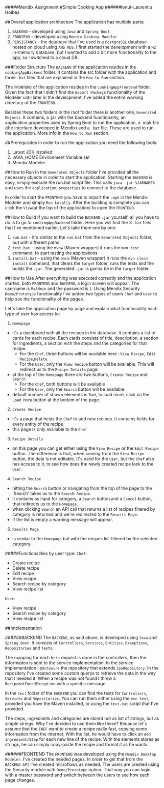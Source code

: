 #####Mendix Assignment
#Simple Cooking App
######Ionut-Laurentiu Holbea



##Overall application architecture
The application has multiple parts: 
1. `BACKEND` - developed using `Java` and `Spring Boot`
2. `FRONTEND` - developed using `Mendix Desktop Modeler`
3. `PERSISTANCY` - the database that I've used is a `PostgreSQL` database hosted on cloud using `AWS RDS`.
I first started the development with a `H2` in-memory database, but I wanted to add a bit more functionality to the app,
so I switched to a cloud DB.

###Folder Structure
The `BACKEND` of the application resides in the `cookingAppBackend` folder. 
It contains the src folder with the application and three `.bat` files that are explained in the `How to Run` section.

The `FRONTEND` of the application resides in the `cookingAppFrontend` folder. Given the fact that I didn't find the 
`Export Package` functionality of the Modeler until later in the development, I've added the entire working directory
of the `FRONTEND`. 

Besides these two folders in the root folder there is another one, `Generated Objects`. It contains, a .jar with the 
backend functionality, an application.properties used by Spring Boot to run the application, a .mpk file (the interface
developed in Mendix) and a `.bat` file. These are used to run the application. More info in the `How to Run` section.

##Prerequisites 
In order to run the application you need the following tools:
1. Latest JDK installed
2. JAVA_HOME Environment Variable set
3. Mendix Modeler

##How to Run
In the `Generated Objects` folder I've provided all the necessary objects in order to start the application.
Starting the `BACKEND` is easy, simply execute the run.bat script file. This calls `java -jar %JARNAME%` and uses the 
`application.properties` to connect to the database.

In order to start the `FRONTEND` you have to import the `.mpk` in the Mendix Modeler and simply `Run Locally`. After
the building is complete you can click the `View`(at the top of the application) to open the `FRONTEND`.


##How to Build
If you want to build the `BACKEND` `.jar` yourself, all you have to do is to go to `cookingAppBackend` folder. 
Here you will find the 3 `.bat` files that I've mentioned earlier. Let's take them one by one:
1. `run.bat` - it's similar to the `run.bat` from the `Generated Objects` folder, but with different paths.
2. `test.bat` - using the `mvnw` (Maven wrapper) it runs the `mvn test` command, to start testing the applications
3. `install.bat` - using the `mvnw` (Maven wrapper) it runs the `mvn clean install` command, that clears the `target`
folder, runs the tests and the builds the `.jar`. The generated `.jar` is gonna be in the `target` folder.


##How to Use
After everything was executed correctly and the application started, both `FRONTEND` and `BACKEND`, a login screen will
appear. The username is `MxAdmin` and the password is `1`. Using Mendix Security `Demo/Prototype` functionality I've added
two types of users `Chef` and `User` to help see the functionality of the pages.

Let's take the application page by page and explain what functionality each type of user has access to:
1. `Homepage` 
- it's a dashboard with all the recipes in the database. It contains a list of cards for each recipe. 
Each cards consists of title, description, a section for ingredients, a section with the steps and the categories for 
that recipe. 
    * For the `Chef`, three buttons will be available here :  `View Recipe`, `Edit Recipe`,`Delete`.
    * For the `User`, only the `View Recipe` button will be available. This will redirect us to the `Recipe Details` page.
- at the top of the `Homepage` there are two buttons, `Create Recipe` and `Search`
    * For the `Chef`, both buttons will be available
    * For the `User`, only the `Search` button will be available
- default number of shown elements is five, to load more, click on the `Load More` button at the bottom of the page.
     
2. `Create Recipe`
- it's a page that helps the `Chef` to add new recipes. It contains fields for every entity of the recipe.
- this page is only available to the `Chef`

3. `Recipe Details` 
- on this page you can get either using the `View Recipe` or the `Edit Recipe` button. The difference is that, when 
coming from the `View Recipe` button, the data is not editable. It's used for the `User`, but the `Chef` also has access
to it, to see how does the newly created recipe look to the `User`.

4. `Search Recipe`
- hitting the `Search` button or navigating from the top of the page to the 'Search' takes us to the `Search Recipe`.
- it contains as input for category, a `Search` button and a `Cancel` button, that redirects us to the `Homepage`. 
- when clicking `Search` an API call that returns a list of recipes filtered by category is returned and we're redirected
to the `Results Page`.
- if the list is empty a warning message will appear.


5. `Results Page`
- is similar to the `Homepage` but with the recipes list filtered by the selected category.


#####Functionalities by user type:
`Chef`:
*  Create recipe
*  Delete recipe
*  Edit recipe
*  View recipe
*  Search recipe by category
*  View recipe list

`User`:
*  View recipe
*  Search recipe by category
*  View recipe list


##Implementation

######BACKEND
The `BACKEND`, as said above, is developed using `Java` and `Spring Boot`.
It consists of `Controllers`, `Services`, `Entities`, `Exceptions`, `Repositories` and `Tests`.

The mapping for each `http` request is done in the controllers, then the information is sent to the service implementation.
In the service implementation I `@Autowire` the repository that extends `JpaRepository`. In the repository I've created some
custom querys to retrieve the data in the way that I needed it. 
When a recipe was not found I threw a `RecipeNotFoundException` with a specific message.

In the `test` folder of the `BACKEND` you can find the tests for `Controllers`, `Services` and `Repositories`. You can run them
either using the `mvn test`, provided you have the Maven installed, or using the `test.bat` script that I've provided.

The steps, ingredients and categories are stored not as list of strings, but as simple strings. Why I've decided to use them like these?
Because let's assume that the `CHEF` want to create a recipe really fast, copying some information from the internet. With the list, he would
have to click an `Add Ingredient/Step` for each new line of the recipe. With the elements stores as strings, he can simply copy-paste the recipe
and format it as he wants.

######FRONTEND
The `FRONTEND` was developed using the `Mendix Desktop Modeler`. I've created the needed pages.
In order to get that from the `BACKEND API` I've created microflows as needed.
The users are created using the Security module with `Demo/Prototype` option. That way you can login with a master password
and switch between the users to see how each page changes.














